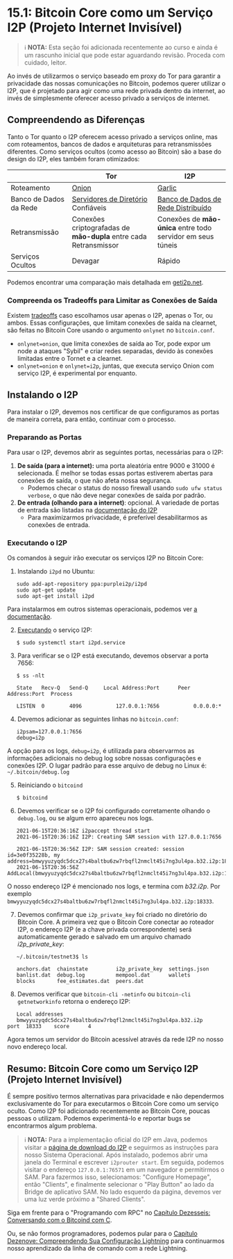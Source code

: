 # 15.1: Bitcoin Core como um Serviço I2P (Projeto Internet Invisível)

> :information_source: **NOTA:** Esta seção foi adicionada recentemente ao curso e ainda é um rascunho inicial que pode estar aguardando revisão. Proceda com cuidado, leitor.

Ao invés de utilizarmos o serviço baseado em proxy do Tor para garantir a privacidade das nossas comunicações no Bitcoin, podemos querer utilizar o I2P, que é projetado para agir como uma rede privada dentro da internet, ao invés de simplesmente oferecer acesso privado a serviços de internet.

## Compreendendo as Diferenças

Tanto o Tor quanto o I2P oferecem acesso privado a serviços online, mas com roteamentos, bancos de dados e arquiteturas para retransmissões diferentes. Como serviços ocultos (como acesso ao Bitcoin) são a base do design do I2P, eles também foram otimizados:

|                        | Tor                                                          | I2P                                                          |
| ---------------------- | ------------------------------------------------------------ | ------------------------------------------------------------ |
| Roteamento             | [Onion](https://www.onion-router.net/)                       | [Garlic](https://geti2p.net/en/docs/how/garlic-routing)      |
| Banco de Dados da Rede | [Servidores de Diretório](https://blog.torproject.org/possible-upcoming-attempts-disable-tor-network) Confiáveis | [Banco de Dados de Rede Distribuído](https://geti2p.net/en/docs/how/network-database) |
| Retransmissão          | Conexões criptografadas de **mão-dupla** entre cada Retransmissor | Conexões de **mão-única** entre todo servidor em seus túneis |
| Serviços Ocultos       | Devagar                                                      | Rápido                                                       |

Podemos encontrar uma comparação mais detalhada em [geti2p.net](https://geti2p.net/pt-br/comparison/tor).

### Compreenda os Tradeoffs para Limitar as Conexões de Saída

Existem [tradeoffs](https://bitcoin.stackexchange.com/questions/107060/tor-and-i2p-tradeoffs-in-bitcoin-core) caso escolhamos usar apenas o I2P, apenas o Tor, ou ambos. Essas configurações, que limitam conexões de saída na clearnet, são feitas no Bitcoin Core usando o argumento `onlynet` no `bitcoin.conf`.

* `onlynet=onion`, que limita conexões de saída ao Tor, pode expor um node a ataques "Sybil" e criar redes separadas, devido às conexões limitadas entre o Tornet e a clearnet.
* `onlynet=onion` e `onlynet=i2p`, juntas, que executa serviço Onion com serviço I2P, é experimental por enquanto.

## Instalando o I2P

Para instalar o I2P, devemos nos certificar de que configuramos as portas de maneira correta, para então, continuar com o processo.

### Preparando as Portas

Para usar o I2P, devemos abrir as seguintes portas, necessárias para o I2P:

1. **De saída (para a internet):** uma porta aleatória entre 9000 e 31000 é selecionada. É melhor se todas essas portas estiverem abertas para conexões de saída, o que não afeta nossa segurança.
   - Podemos checar o status do nosso firewall usando `sudo ufw status verbose`, o que não deve negar conexões de saída por padrão.
2. **De entrada (olhando para a internet)**: opcional. A variedade de portas de entrada são listadas na [documentação do I2P](https://geti2p.net/pt-br/faq#ports)
   - Para maximizarmos privacidade, é preferível desabilitarmos as conexões de entrada.

### Executando o I2P

Os comandos à seguir irão executar os serviços I2P no Bitcoin Core:

1. Instalando `i2pd` no Ubuntu:

```
   sudo add-apt-repository ppa:purplei2p/i2pd
   sudo apt-get update
   sudo apt-get install i2pd
```

   Para instalarmos em outros sistemas operacionais, podemos ver [a documentação](https://i2pd.readthedocs.io/en/latest/user-guide/install/).

2. [Executando](https://i2pd.readthedocs.io/en/latest/user-guide/run/) o serviço I2P:

```
   $ sudo systemctl start i2pd.service
```

3. Para verificar se o I2P está executando, devemos observar a porta 7656:

```
   $ ss -nlt
   
   State   Recv-Q   Send-Q     Local Address:Port      Peer Address:Port  Process
   
   LISTEN  0        4096           127.0.0.1:7656           0.0.0.0:*
```

4. Devemos adicionar as seguintes linhas no `bitcoin.conf`:

```
   i2psam=127.0.0.1:7656
   debug=i2p
```

   A opção para os logs, `debug=i2p`, é utilizada para observarmos as informações adicionais no debug log sobre nossas configurações e conexões I2P. O lugar padrão para esse arquivo de debug no Linux é: `~/.bitcoin/debug.log`

5. Reiniciando o `bitcoind`

```
   $ bitcoind
```

6. Devemos verificar se o I2P foi configurado corretamente olhando o `debug.log`, ou se algum erro apareceu nos logs.

```
   2021-06-15T20:36:16Z i2paccept thread start
   2021-06-15T20:36:16Z I2P: Creating SAM session with 127.0.0.1:7656
   
   2021-06-15T20:36:56Z I2P: SAM session created: session id=3e0f35228b, my address=bmwyyuzyqdc5dcx27s4baltbu6zw7rbqfl2nmclt45i7ng3ul4pa.b32.i2p:18333
   2021-06-15T20:36:56Z AddLocal(bmwyyuzyqdc5dcx27s4baltbu6zw7rbqfl2nmclt45i7ng3ul4pa.b32.i2p:18333,4)
```

   O nosso endereço I2P é mencionado nos logs, e termina com _b32.i2p_. Por exemplo `bmwyyuzyqdc5dcx27s4baltbu6zw7rbqfl2nmclt45i7ng3ul4pa.b32.i2p:18333`.

7. Devemos confirmar que `i2p_private_key` foi criado no diretório do Bitcoin Core. A primeira vez que o Bitcoin Core conectar ao roteador I2P, o endereço I2P (e a chave privada correspondente) será automaticamente gerado e salvado em um arquivo chamado *i2p_private_key*:

```
   ~/.bitcoin/testnet3$ ls
   
   anchors.dat  chainstate         i2p_private_key  settings.json
   banlist.dat  debug.log          mempool.dat      wallets
   blocks       fee_estimates.dat  peers.dat
```

8. Devemos verificar que `bitcoin-cli -netinfo` ou `bitcoin-cli getnetworkinfo` retorna o endereço I2P:

```
   Local addresses
   bmwyyuzyqdc5dcx27s4baltbu6zw7rbqfl2nmclt45i7ng3ul4pa.b32.i2p     port  18333    score      4
```

Agora temos um servidor do Bitcoin acessível através da rede I2P no nosso novo endereço local.

## Resumo: Bitcoin Core como um Serviço I2P (Projeto Internet Invisível)

É sempre positivo termos alternativas para privacidade e não dependermos exclusivamente do Tor para executarmos o Bitcoin Core como um serviço oculto. Como I2P foi adicionado recentemente ao Bitcoin Core, poucas pessoas o utilizam. Podemos experimentá-lo e reportar bugs se encontrarmos algum problema.

> :information_source: **NOTA:** Para a implementação oficial do I2P em Java, podemos visitar a [página de download do I2P](https://geti2p.net/en/download) e seguirmos as instruções para nosso Sistema Operacional. Após instalado, podemos abrir uma janela do Terminal e escrever `i2prouter start`. Em seguida, podemos visitar o endereço `127.0.0.1:76571` em um navegador e permitirmos o SAM. Para fazermos isso, selecionamos: "Configure Homepage", então "Clients", e finalmente selecionar o "Play Button" ao lado da Bridge de aplicativo SAM. No lado esquerdo da página, devemos ver uma luz verde próximo a "Shared Clients".

Siga em frente para o "Programando com RPC" no [Capítulo Dezesseis: Conversando com o Bitcoind com C](16_0_Talking_to_Bitcoind.md).

Ou, se não formos programadores, podemos pular para o [Capítulo Dezenove: Compreendendo Sua Configuração Lightning](https://github.com/namcios/Learning-Bitcoin-from-the-Command-Line/blob/portuguese-translation/pt/18_0_Understanding_Your_Lightning_Setup.md) para continuarmos nosso aprendizado da linha de comando com a rede Lightning.